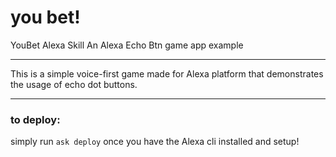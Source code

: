 # you bet!
YouBet Alexa Skill
An Alexa Echo Btn game app example

---

This is a simple voice-first game made for Alexa platform that demonstrates the usage of echo dot buttons.


---



### to deploy:
simply run `ask deploy` once you have the Alexa cli installed and setup!
